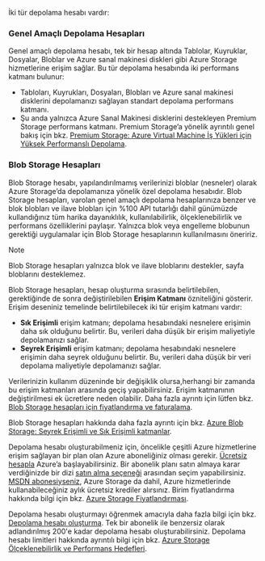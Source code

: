 İki tür depolama hesabı vardır:

### <a name="general-purpose-storage-accounts"></a>Genel Amaçlı Depolama Hesapları
Genel amaçlı depolama hesabı, tek bir hesap altında Tablolar, Kuyruklar, Dosyalar, Bloblar ve Azure sanal makinesi diskleri gibi Azure Storage hizmetlerine erişim sağlar. Bu tür depolama hesabında iki performans katmanı bulunur:

* Tabloları, Kuyrukları, Dosyaları, Blobları ve Azure sanal makinesi disklerini depolamanızı sağlayan standart depolama performans katmanı.
* Şu anda yalnızca Azure Sanal Makinesi disklerini destekleyen Premium Storage performans katmanı. Premium Storage’a yönelik ayrıntılı genel bakış için bkz. [Premium Storage: Azure Virtual Machine İş Yükleri için Yüksek Performanslı Depolama](../articles/storage/common/storage-premium-storage.md).

### <a name="blob-storage-accounts"></a>Blob Storage Hesapları
Blob Storage hesabı, yapılandırılmamış verilerinizi bloblar (nesneler) olarak Azure Storage’da depolamanıza yönelik özel depolama hesabıdır. Blob Storage hesapları, varolan genel amaçlı depolama hesaplarınıza benzer ve blok blobları ve ilave blobları için %100 API tutarlığı dahil günümüzde kullandığınız tüm harika dayanıklılık, kullanılabilirlik, ölçeklenebilirlik ve performans özelliklerini paylaşır. Yalnızca blok veya engelleme blobunun gerektiği uygulamalar için Blob Storage hesaplarının kullanılmasını öneririz.

> [!NOTE]
> Blob Storage hesapları yalnızca blok ve ilave bloblarını destekler, sayfa bloblarını desteklemez.
> 
> 

Blob Storage hesapları, hesap oluşturma sırasında belirtilebilen, gerektiğinde de sonra değiştirilebilen **Erişim Katmanı** özniteliğini gösterir. Erişim deseniniz temelinde belirtilebilecek iki tür erişim katmanı vardır:

* **Sık Erişimli** erişim katmanı; depolama hesabındaki nesnelere erişimin daha sık olduğunu belirtir. Bu, verileri daha düşük bir erişim maliyetiyle depolamanızı sağlar.
* **Seyrek Erişimli** erişim katmanı; depolama hesabındaki nesnelere erişimin daha seyrek olduğunu belirtir. Bu, verileri daha düşük bir veri depolama maliyetiyle depolamanızı sağlar.

Verilerinizin kullanım düzeninde bir değişiklik olursa,herhangi bir zamanda bu erişim katmanları arasında geçiş yapabilirsiniz. Erişim katmanının değiştirilmesi ek ücretlere neden olabilir. Daha fazla ayrıntı için lütfen bkz. [Blob Storage hesapları için fiyatlandırma ve faturalama](../articles/storage/blobs/storage-blob-storage-tiers.md#pricing-and-billing).

Blob Storage hesapları hakkında daha fazla ayrıntı için bkz. [Azure Blob Storage: Seyrek Erişimli ve Sık Erişimli katmanlar](../articles/storage/blobs/storage-blob-storage-tiers.md).

Depolama hesabı oluşturabilmeniz için, öncelikle çeşitli Azure hizmetlerine erişim sağlayan bir plan olan Azure aboneliğiniz olması gerekir. [Ücretsiz hesapla](https://azure.microsoft.com/pricing/free-trial/) Azure’a başlayabilirsiniz. Bir abonelik planı satın almaya karar verdiğinizde bir dizi [satın alma seçeneği](https://azure.microsoft.com/pricing/purchase-options/) arasından seçim yapabilirsiniz. [MSDN abonesiyseniz](https://azure.microsoft.com/pricing/member-offers/msdn-benefits-details/), Azure Storage da dahil, Azure hizmetlerinde kullanabileceğiniz aylık ücretsiz krediler alırsınız. Birim fiyatlandırma hakkında bilgi için bkz. [Azure Storage Fiyatlandırması](https://azure.microsoft.com/pricing/details/storage/).

Depolama hesabı oluşturmayı öğrenmek amacıyla daha fazla bilgi için bkz. [Depolama hesabı oluşturma](../articles/storage/common/storage-create-storage-account.md#create-a-storage-account). Tek bir abonelik ile benzersiz olarak adlandırılmış 200'e kadar depolama hesabı oluşturabilirsiniz. Depolama hesabı limitleri hakkında ayrıntılı bilgi için bkz. [Azure Storage Ölçeklenebilirlik ve Performans Hedefleri](../articles/storage/common/storage-scalability-targets.md).

